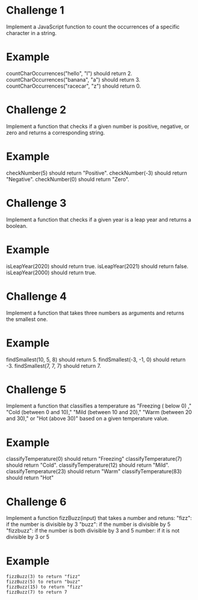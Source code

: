# Challenge 1

Implement a JavaScript function to count the occurrences of a specific character in a string.

# Example

countCharOccurrences("hello", "l") should return 2.
countCharOccurrences("banana", "a") should return 3.
countCharOccurrences("racecar", "z") should return 0.

# Challenge 2

Implement a function that checks if a given number is positive, negative, or zero and returns a corresponding string.

# Example

checkNumber(5) should return "Positive".
checkNumber(-3) should return "Negative".
checkNumber(0) should return "Zero".

# Challenge 3

Implement a function that checks if a given year is a leap year and returns a boolean.

# Example

isLeapYear(2020) should return true.
isLeapYear(2021) should return false.
isLeapYear(2000) should return true.

# Challenge 4

Implement a function that takes three numbers as arguments and returns the smallest one.

# Example

findSmallest(10, 5, 8) should return 5.
findSmallest(-3, -1, 0) should return -3.
findSmallest(7, 7, 7) should return 7.

# Challenge 5

Implement a function that classifies a temperature as "Freezing ( below 0) ," "Cold (between 0 and 10)," "Mild (between 10 and 20)," "Warm (between 20 and 30)," or "Hot (above 30)" based on a given temperature value.

# Example

classifyTemperature(0) should return "Freezing"
classifyTemperature(7) should return "Cold".
classifyTemperature(12) should return "Mild".
classifyTemperature(23) should return "Warm"
classifyTemperature(83) should return "Hot"

# Challenge 6

Implement a function fizzBuzz(input) that takes a number and retuns:
"fizz": if the number is divisible by 3
"buzz": if the number is divisible by 5
"fizzbuzz": if the number is both divisible by 3 and 5
number: if it is not divisible by 3 or 5

# Example

    fizzBuzz(3) to return "fizz"
    fizzBuzz(5) to return "buzz"
    fizzBuzz(15) to return "fizz"
    fizzBuzz(7) to return 7
